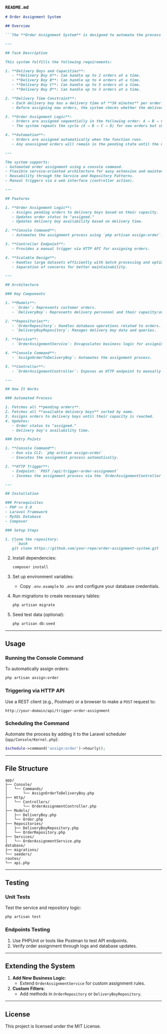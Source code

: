 
### `README.md`

```markdown
# Order Assignment System

## Overview

```The **Order Assignment System** is designed to automate the process of assigning pending orders to available delivery boys based on their capacity and availability. It ensures efficient management of delivery operations by balancing workloads and keeping track of order statuses.

---

## Task Description

This system fulfills the following requirements:

1. **Delivery Boys and Capacities**:
   - **Delivery Boy A**: Can handle up to 2 orders at a time.
   - **Delivery Boy B**: Can handle up to 4 orders at a time.
   - **Delivery Boy C**: Can handle up to 5 orders at a time.
   - **Delivery Boy D**: Can handle up to 3 orders at a time.

2. **Delivery Time Constraint**:
   - Each delivery boy has a delivery time of **30 minutes** per order.
   - Before assigning new orders, the system checks whether the delivery boy's current orders are completed (i.e., 30 minutes have elapsed since the last assignment).

3. **Order Assignment Logic**:
   - Orders are assigned sequentially in the following order: A → B → C → D.
   - The system repeats the cycle (A → B → C → D) for new orders but skips a delivery boy if their delivery time is not yet covered.

4. **Automation**:
   - Orders are assigned automatically when the function runs.
   - Any unassigned orders will remain in the pending state until the next run.

---

The system supports:
- Automated order assignment using a console command.
- Flexible service-oriented architecture for easy extension and maintenance.
- Reusability through the Service and Repository Patterns.
- Manual triggers via a web interface (controller action).

---

## Features

1. **Order Assignment Logic**:
   - Assigns pending orders to delivery boys based on their capacity.
   - Updates order status to "assigned."
   - Updates delivery boy availability based on delivery time.

2. **Console Command**:
   - Automates the assignment process using `php artisan assign:order`.

3. **Controller Endpoint**:
   - Provides a manual trigger via HTTP API for assigning orders.

4. **Scalable Design**:
   - Handles large datasets efficiently with batch processing and optimized queries.
   - Separation of concerns for better maintainability.

---

## Architecture

### Key Components

1. **Models**:
   - `Order`: Represents customer orders.
   - `DeliveryBoy`: Represents delivery personnel and their capacity/availability.

2. **Repositories**:
   - `OrderRepository`: Handles database operations related to orders.
   - `DeliveryBoyRepository`: Manages delivery boy data and queries.

3. **Service**:
   - `OrderAssignmentService`: Encapsulates business logic for assigning orders.

4. **Console Command**:
   - `AssignOrderToDeliveryBoy`: Automates the assignment process.

5. **Controller**:
   - `OrderAssignmentController`: Exposes an HTTP endpoint to manually trigger the assignment process.

---

## How It Works

### Automated Process

1. Fetches all **pending orders**.
2. Fetches all **available delivery boys** sorted by name.
3. Assigns orders to delivery boys until their capacity is reached.
4. Updates:
   - Order status to "assigned."
   - Delivery boy's availability time.

### Entry Points

1. **Console Command**:
   - Run via CLI: `php artisan assign:order`
   - Executes the assignment process automatically.

2. **HTTP Trigger**:
   - Endpoint: `POST /api/trigger-order-assignment`
   - Invokes the assignment process via the `OrderAssignmentController`.

---

## Installation

### Prerequisites
- PHP >= 8.0
- Laravel Framework
- MySQL Database
- Composer

### Setup Steps

1. Clone the repository:
   ```bash
   git clone https://github.com/your-repo/order-assignment-system.git
   ```

2. Install dependencies:
   ```bash
   composer install
   ```

3. Set up environment variables:
   - Copy `.env.example` to `.env` and configure your database credentials.

4. Run migrations to create necessary tables:
   ```bash
   php artisan migrate
   ```

5. Seed test data (optional):
   ```bash
   php artisan db:seed
   ```

---

## Usage

### Running the Console Command
To automatically assign orders:
```bash
php artisan assign:order
```

### Triggering via HTTP API
Use a REST client (e.g., Postman) or a browser to make a `POST` request to:
```
http://your-domain/api/trigger-order-assignment
```

### Scheduling the Command
Automate the process by adding it to the Laravel scheduler (`app/Console/Kernel.php`):
```php
$schedule->command('assign:order')->hourly();
```

---

## File Structure

```
app/
├── Console/
│   └── Commands/
│       └── AssignOrderToDeliveryBoy.php
├── Http/
│   └── Controllers/
│       └── OrderAssignmentController.php
├── Models/
│   ├── DeliveryBoy.php
│   └── Order.php
├── Repositories/
│   ├── DeliveryBoyRepository.php
│   └── OrderRepository.php
├── Services/
│   └── OrderAssignmentService.php
database/
├── migrations/
└── seeders/
routes/
└── api.php
```

---

## Testing

### Unit Tests
Test the service and repository logic:
```bash
php artisan test
```

### Endpoints Testing
1. Use PHPUnit or tools like Postman to test API endpoints.
2. Verify order assignment through logs and database updates.

---

## Extending the System

1. **Add New Business Logic**:
   - Extend `OrderAssignmentService` for custom assignment rules.
2. **Custom Filters**:
   - Add methods in `OrderRepository` or `DeliveryBoyRepository`.


---

## License

This project is licensed under the MIT License.
